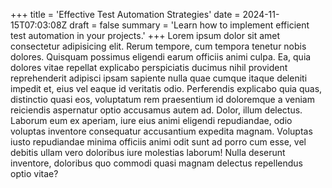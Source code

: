 +++
title = 'Effective Test Automation Strategies'
date = 2024-11-15T07:03:08Z
draft = false
summary = 'Learn how to implement efficient test automation in your projects.'
+++
Lorem ipsum dolor sit amet consectetur adipisicing elit. Rerum tempore, cum tempora tenetur nobis dolores. Quisquam possimus eligendi earum officiis animi culpa. Ea, quia dolores vitae repellat explicabo perspiciatis ducimus nihil provident reprehenderit adipisci ipsam sapiente nulla quae cumque itaque deleniti impedit et, eius vel eaque id veritatis odio. Perferendis explicabo quia quas, distinctio quasi eos, voluptatum rem praesentium id doloremque a veniam reiciendis aspernatur optio accusamus autem ad. Dolor, illum delectus. Laborum eum ex aperiam, iure eius animi eligendi repudiandae, odio voluptas inventore consequatur accusantium expedita magnam. Voluptas iusto repudiandae minima officiis animi odit sunt ad porro cum esse, vel debitis ullam vero doloribus iure molestias laborum! Nulla deserunt inventore, doloribus quo commodi quasi magnam delectus repellendus optio vitae?